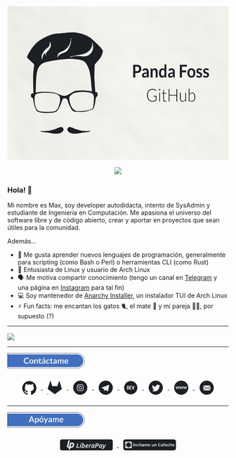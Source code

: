 <p align="center"><img src="assets/banner.png" height="350px"></img></p>

<p href="https://github.com/PandaFoss" align="center"><img src="https://komarev.com/ghpvc/?username=PandaFoss&style=flat-square&label=Vistas+al+perfil&color=4070bf"></img></p>

### Hola! 👋

Mi nombre es Max, soy developer autodidacta, intento de SysAdmin y estudiante de Ingeniería en Computación. Me apasiona el universo del software libre y de código abierto, crear y aportar en proyectos que sean útiles para la comunidad.

Además...

- 🧠 Me gusta aprender nuevos lenguajes de programación, generalmente para scripting (como Bash o Perl) o herramientas CLI (como Rust)
- 🐧 Entusiasta de Linux y usuario de Arch Linux
- 🗣 Me motiva compartir conocimiento (tengo un canal en [Telegram](https://t.me/ElBlogDelPanda) y una página en [Instagram](https://www.instagram.com/pandafossblog/) para tal fin)
- 💻 Soy mantenedor de [Anarchy Installer](https://anarchyinstaller.org/), un instalador TUI de Arch Linux
- ⚡️ Fun facts: me encantan los gatos 🐈, el mate 🧉 y mi pareja 👩🏼, por supuesto (?)

___

<a href="https://github.com/PandaFoss">
  <img align="center" src="https://github-readme-stats.vercel.app/api?username=PandaFoss&custom_title=Mis%20estad%C3%ADsticas%20de%20GitHub:&show_icons=true&locale=es&include_all_commits=true&hide_border=true&bg_color=f1f2f4&title_color=4070bf&icon_color=4070bf&text_color=1c1f24ff" />
</a>

___

<p align="left"><img src="assets/contactame.png" height="35px"></img></p>

<p align="center">
<a href="https://github.com/PandaFoss">
  <img hspace="10" vspace="10" align="center" src="assets/github.png"></img>
</a>
<a href="https://gitlab.com/PandaFoss">
  <img hspace="10" vspace="10" align="center" src="assets/gitlab.png"></img>
</a>
<a href="https://www.instagram.com/pandafossblog/">
  <img hspace="10" vspace="10" align="center" src="assets/instagram.png"></img>
</a>
<a href="https://t.me/ElBlogDelPanda">
  <img hspace="10" vspace="10" align="center" src="assets/telegram.png"></img>
</a>
<a href="https://dev.to/pandafoss">
  <img hspace="10" vspace="10" align="center" src="assets/dev.png"></img>
</a>
<a href="https://twitter.com/PandaFoss">
  <img hspace="10" vspace="10" align="center" src="assets/twitter.png"></img>
</a>
<a href="https://pandafoss.github.io">
  <img hspace="10" vspace="10" align="center" src="assets/web.png"></img>
</a>
<a href="mailto:maxi.fg13@gmail.com">
  <img hspace="10" vspace="10" align="center" src="assets/mail.png"></img>
</a>
</p>

___

<p align="left"><img src="assets/apoyame.png" height="35px"></img></p>

<p align="center">
<a href="https://liberapay.com/PandaFoss/donate">
  <img hspace="10" vspace="10" align="center" src="assets/liberapay.png" height="25px"></img>
</a>
<a href="https://cafecito.app/pandafoss">
  <img hspace="10" vspace="10" align="center" src="assets/cafecito.png" height="25px"></img>
</a>
</p>
